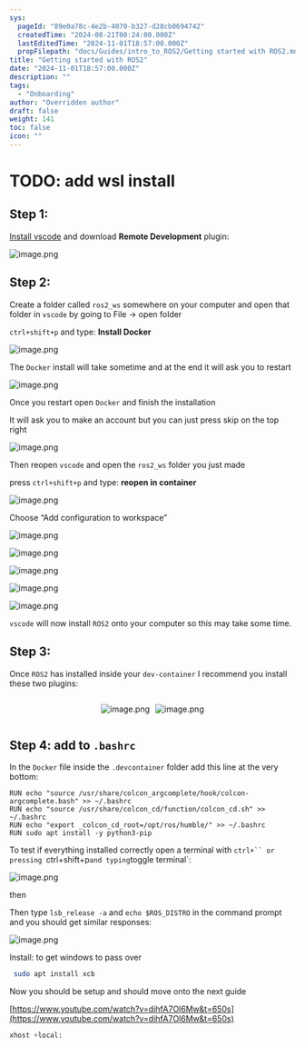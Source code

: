 ```yaml
---
sys:
  pageId: "89e0a78c-4e2b-4070-b327-d28cb0694742"
  createdTime: "2024-08-21T00:24:00.000Z"
  lastEditedTime: "2024-11-01T18:57:00.000Z"
  propFilepath: "docs/Guides/intro_to_ROS2/Getting started with ROS2.md"
title: "Getting started with ROS2"
date: "2024-11-01T18:57:00.000Z"
description: ""
tags:
  - "Onboarding"
author: "Overridden author"
draft: false
weight: 141
toc: false
icon: ""
---
```


# TODO: add wsl install

## Step 1:

[Install vscode](https://code.visualstudio.com/download) and download **Remote Development** plugin:

![image.png](https://prod-files-secure.s3.us-west-2.amazonaws.com/d518164a-d88e-44d1-a4ee-3adb3bd8bce0/efb52993-1881-4a40-b95e-6f020334f022/image.png?X-Amz-Algorithm=AWS4-HMAC-SHA256&X-Amz-Content-Sha256=UNSIGNED-PAYLOAD&X-Amz-Credential=ASIAZI2LB466U5GSRR4M%2F20250307%2Fus-west-2%2Fs3%2Faws4_request&X-Amz-Date=20250307T140750Z&X-Amz-Expires=3600&X-Amz-Security-Token=IQoJb3JpZ2luX2VjEP3%2F%2F%2F%2F%2F%2F%2F%2F%2F%2FwEaCXVzLXdlc3QtMiJIMEYCIQDwkp1MFivfO7M9ySigBjF8DJyooQ7t%2BdWBXDlzz0IjnQIhALbhMfNbpFj3%2F22egGjKIcPJmyz4ySCQFjDrKlTWk5diKv8DCEYQABoMNjM3NDIzMTgzODA1IgzYnHyJzWkxlfQY96Yq3AMjgBZdDT3yX3f847%2B8xbkDvQd7VNWZtNp2dbST%2Bv4oNSxX0kJRTHWUHGmlLi4%2Frq01NyCrNHYuWUVMM62ud2CxbOwRwKZmEJXuR02t8it8IR%2FHcHSE%2BTEGQmRYpNHj4oRj7qjPU77afz0BkprnB73r4hGrY5MJ6QCPvOq3dobz7hvCeJ4U7fP0JPljH2AIQ5uBmUQAkufxRE%2FnLATC8IuY5y7xePErgv1dhc%2FHl7hSAynbLjVmwoiCGNcEq07pPU4n7xdiuMax6plX5FjjD26ogo4XDNxC38lR9bcSHyfMbysF%2FeYsLRvIHOaGpx3RZ3y9AjeW%2BL8pIKn6AF5nHBrN3HQJfNWECzO%2BagV0Q5gLcxWVfS8WWGX60%2Fa9xS5498nD9pm00rpRx6o4h3kTmF4%2BsBXHK9HpPHYNqol7l3ogTLAR9L98zSDtfcvlPdxyaQiZxnMX4l7vX6PibyKfxjAAtBCVp8WpTgpP33Qv1XCB%2BObuqGNxOVhjuZy%2Bl5E21EvY4uAd%2FLlmz3%2Fx5OoY%2BsIfSz4HJmfqBZ7VwWn%2FB%2F4a%2Bf%2BOHcoRF3Wb3B2%2FrTn669BQ2In%2BOZoBFggcAnxDWryZFqFX6mNMKG2k5%2BBMS9qL%2FmmEqVwuKfESHV4NKjCe36u%2BBjqkASP%2BWCDzelgplkfwnWGkaMUYXTMEZizQZ%2BMi6%2BCqTkc2UBoaWqd79Yn%2FeCwVmeTJPgU2c3wKMca0gNoEXhPkM%2BygTIzQHG9d%2F5sybVpuL%2F2BqqSRwxaADqc%2BCgKokz4xvmn6H7Gt7iOime9es7rrNDum%2F363UQO7h8W89sEcdeR%2FTyk%2FE7qQ%2FjXFUA5bY9c2z7wm0BYIXapGv1qGQo7E4Hopzs7L&X-Amz-Signature=9a016f59d1e275ccac417766a0f472f5d3f7bf91b91d768ae5baccdaf7118c4c&X-Amz-SignedHeaders=host&x-id=GetObject)

## Step 2:

Create a folder called `ros2_ws` somewhere on your computer and open that folder in `vscode` by going to File → open folder 

`ctrl+shift+p` and type: **Install Docker**

![image.png](https://prod-files-secure.s3.us-west-2.amazonaws.com/d518164a-d88e-44d1-a4ee-3adb3bd8bce0/2269dc0e-1cd5-47ff-bceb-c04ad9b2eab0/image.png?X-Amz-Algorithm=AWS4-HMAC-SHA256&X-Amz-Content-Sha256=UNSIGNED-PAYLOAD&X-Amz-Credential=ASIAZI2LB466U5GSRR4M%2F20250307%2Fus-west-2%2Fs3%2Faws4_request&X-Amz-Date=20250307T140750Z&X-Amz-Expires=3600&X-Amz-Security-Token=IQoJb3JpZ2luX2VjEP3%2F%2F%2F%2F%2F%2F%2F%2F%2F%2FwEaCXVzLXdlc3QtMiJIMEYCIQDwkp1MFivfO7M9ySigBjF8DJyooQ7t%2BdWBXDlzz0IjnQIhALbhMfNbpFj3%2F22egGjKIcPJmyz4ySCQFjDrKlTWk5diKv8DCEYQABoMNjM3NDIzMTgzODA1IgzYnHyJzWkxlfQY96Yq3AMjgBZdDT3yX3f847%2B8xbkDvQd7VNWZtNp2dbST%2Bv4oNSxX0kJRTHWUHGmlLi4%2Frq01NyCrNHYuWUVMM62ud2CxbOwRwKZmEJXuR02t8it8IR%2FHcHSE%2BTEGQmRYpNHj4oRj7qjPU77afz0BkprnB73r4hGrY5MJ6QCPvOq3dobz7hvCeJ4U7fP0JPljH2AIQ5uBmUQAkufxRE%2FnLATC8IuY5y7xePErgv1dhc%2FHl7hSAynbLjVmwoiCGNcEq07pPU4n7xdiuMax6plX5FjjD26ogo4XDNxC38lR9bcSHyfMbysF%2FeYsLRvIHOaGpx3RZ3y9AjeW%2BL8pIKn6AF5nHBrN3HQJfNWECzO%2BagV0Q5gLcxWVfS8WWGX60%2Fa9xS5498nD9pm00rpRx6o4h3kTmF4%2BsBXHK9HpPHYNqol7l3ogTLAR9L98zSDtfcvlPdxyaQiZxnMX4l7vX6PibyKfxjAAtBCVp8WpTgpP33Qv1XCB%2BObuqGNxOVhjuZy%2Bl5E21EvY4uAd%2FLlmz3%2Fx5OoY%2BsIfSz4HJmfqBZ7VwWn%2FB%2F4a%2Bf%2BOHcoRF3Wb3B2%2FrTn669BQ2In%2BOZoBFggcAnxDWryZFqFX6mNMKG2k5%2BBMS9qL%2FmmEqVwuKfESHV4NKjCe36u%2BBjqkASP%2BWCDzelgplkfwnWGkaMUYXTMEZizQZ%2BMi6%2BCqTkc2UBoaWqd79Yn%2FeCwVmeTJPgU2c3wKMca0gNoEXhPkM%2BygTIzQHG9d%2F5sybVpuL%2F2BqqSRwxaADqc%2BCgKokz4xvmn6H7Gt7iOime9es7rrNDum%2F363UQO7h8W89sEcdeR%2FTyk%2FE7qQ%2FjXFUA5bY9c2z7wm0BYIXapGv1qGQo7E4Hopzs7L&X-Amz-Signature=e4703179fe02bfffb70295fd2ee1bb1af6580e262e2df8c4ed0288befd8880b0&X-Amz-SignedHeaders=host&x-id=GetObject)

The `Docker` install will take sometime and at the end it will ask you to restart

![image.png](https://prod-files-secure.s3.us-west-2.amazonaws.com/d518164a-d88e-44d1-a4ee-3adb3bd8bce0/ed233f78-be33-4b1f-b89c-9c346c0e961e/image.png?X-Amz-Algorithm=AWS4-HMAC-SHA256&X-Amz-Content-Sha256=UNSIGNED-PAYLOAD&X-Amz-Credential=ASIAZI2LB466U5GSRR4M%2F20250307%2Fus-west-2%2Fs3%2Faws4_request&X-Amz-Date=20250307T140750Z&X-Amz-Expires=3600&X-Amz-Security-Token=IQoJb3JpZ2luX2VjEP3%2F%2F%2F%2F%2F%2F%2F%2F%2F%2FwEaCXVzLXdlc3QtMiJIMEYCIQDwkp1MFivfO7M9ySigBjF8DJyooQ7t%2BdWBXDlzz0IjnQIhALbhMfNbpFj3%2F22egGjKIcPJmyz4ySCQFjDrKlTWk5diKv8DCEYQABoMNjM3NDIzMTgzODA1IgzYnHyJzWkxlfQY96Yq3AMjgBZdDT3yX3f847%2B8xbkDvQd7VNWZtNp2dbST%2Bv4oNSxX0kJRTHWUHGmlLi4%2Frq01NyCrNHYuWUVMM62ud2CxbOwRwKZmEJXuR02t8it8IR%2FHcHSE%2BTEGQmRYpNHj4oRj7qjPU77afz0BkprnB73r4hGrY5MJ6QCPvOq3dobz7hvCeJ4U7fP0JPljH2AIQ5uBmUQAkufxRE%2FnLATC8IuY5y7xePErgv1dhc%2FHl7hSAynbLjVmwoiCGNcEq07pPU4n7xdiuMax6plX5FjjD26ogo4XDNxC38lR9bcSHyfMbysF%2FeYsLRvIHOaGpx3RZ3y9AjeW%2BL8pIKn6AF5nHBrN3HQJfNWECzO%2BagV0Q5gLcxWVfS8WWGX60%2Fa9xS5498nD9pm00rpRx6o4h3kTmF4%2BsBXHK9HpPHYNqol7l3ogTLAR9L98zSDtfcvlPdxyaQiZxnMX4l7vX6PibyKfxjAAtBCVp8WpTgpP33Qv1XCB%2BObuqGNxOVhjuZy%2Bl5E21EvY4uAd%2FLlmz3%2Fx5OoY%2BsIfSz4HJmfqBZ7VwWn%2FB%2F4a%2Bf%2BOHcoRF3Wb3B2%2FrTn669BQ2In%2BOZoBFggcAnxDWryZFqFX6mNMKG2k5%2BBMS9qL%2FmmEqVwuKfESHV4NKjCe36u%2BBjqkASP%2BWCDzelgplkfwnWGkaMUYXTMEZizQZ%2BMi6%2BCqTkc2UBoaWqd79Yn%2FeCwVmeTJPgU2c3wKMca0gNoEXhPkM%2BygTIzQHG9d%2F5sybVpuL%2F2BqqSRwxaADqc%2BCgKokz4xvmn6H7Gt7iOime9es7rrNDum%2F363UQO7h8W89sEcdeR%2FTyk%2FE7qQ%2FjXFUA5bY9c2z7wm0BYIXapGv1qGQo7E4Hopzs7L&X-Amz-Signature=4318d5f07451aded027dbac9763402ccf03717bb332b7d68fb4dd60794219d5d&X-Amz-SignedHeaders=host&x-id=GetObject)

Once you restart open `Docker` and finish the installation

It will ask you to make an account but you can just press skip on the top right

![image.png](https://prod-files-secure.s3.us-west-2.amazonaws.com/d518164a-d88e-44d1-a4ee-3adb3bd8bce0/21010ad9-1659-4fd9-9f59-9932a09b2a3d/image.png?X-Amz-Algorithm=AWS4-HMAC-SHA256&X-Amz-Content-Sha256=UNSIGNED-PAYLOAD&X-Amz-Credential=ASIAZI2LB466U5GSRR4M%2F20250307%2Fus-west-2%2Fs3%2Faws4_request&X-Amz-Date=20250307T140750Z&X-Amz-Expires=3600&X-Amz-Security-Token=IQoJb3JpZ2luX2VjEP3%2F%2F%2F%2F%2F%2F%2F%2F%2F%2FwEaCXVzLXdlc3QtMiJIMEYCIQDwkp1MFivfO7M9ySigBjF8DJyooQ7t%2BdWBXDlzz0IjnQIhALbhMfNbpFj3%2F22egGjKIcPJmyz4ySCQFjDrKlTWk5diKv8DCEYQABoMNjM3NDIzMTgzODA1IgzYnHyJzWkxlfQY96Yq3AMjgBZdDT3yX3f847%2B8xbkDvQd7VNWZtNp2dbST%2Bv4oNSxX0kJRTHWUHGmlLi4%2Frq01NyCrNHYuWUVMM62ud2CxbOwRwKZmEJXuR02t8it8IR%2FHcHSE%2BTEGQmRYpNHj4oRj7qjPU77afz0BkprnB73r4hGrY5MJ6QCPvOq3dobz7hvCeJ4U7fP0JPljH2AIQ5uBmUQAkufxRE%2FnLATC8IuY5y7xePErgv1dhc%2FHl7hSAynbLjVmwoiCGNcEq07pPU4n7xdiuMax6plX5FjjD26ogo4XDNxC38lR9bcSHyfMbysF%2FeYsLRvIHOaGpx3RZ3y9AjeW%2BL8pIKn6AF5nHBrN3HQJfNWECzO%2BagV0Q5gLcxWVfS8WWGX60%2Fa9xS5498nD9pm00rpRx6o4h3kTmF4%2BsBXHK9HpPHYNqol7l3ogTLAR9L98zSDtfcvlPdxyaQiZxnMX4l7vX6PibyKfxjAAtBCVp8WpTgpP33Qv1XCB%2BObuqGNxOVhjuZy%2Bl5E21EvY4uAd%2FLlmz3%2Fx5OoY%2BsIfSz4HJmfqBZ7VwWn%2FB%2F4a%2Bf%2BOHcoRF3Wb3B2%2FrTn669BQ2In%2BOZoBFggcAnxDWryZFqFX6mNMKG2k5%2BBMS9qL%2FmmEqVwuKfESHV4NKjCe36u%2BBjqkASP%2BWCDzelgplkfwnWGkaMUYXTMEZizQZ%2BMi6%2BCqTkc2UBoaWqd79Yn%2FeCwVmeTJPgU2c3wKMca0gNoEXhPkM%2BygTIzQHG9d%2F5sybVpuL%2F2BqqSRwxaADqc%2BCgKokz4xvmn6H7Gt7iOime9es7rrNDum%2F363UQO7h8W89sEcdeR%2FTyk%2FE7qQ%2FjXFUA5bY9c2z7wm0BYIXapGv1qGQo7E4Hopzs7L&X-Amz-Signature=25116714c3b783ae33153d4f6e231af4d7e4812b4f844b1bb8c91a8b82a6392a&X-Amz-SignedHeaders=host&x-id=GetObject)

Then reopen `vscode` and open the `ros2_ws` folder you just made

press `ctrl+shift+p` and type: **reopen in container**

![image.png](https://prod-files-secure.s3.us-west-2.amazonaws.com/d518164a-d88e-44d1-a4ee-3adb3bd8bce0/4e93b8c2-41ad-488c-8095-c74205196118/image.png?X-Amz-Algorithm=AWS4-HMAC-SHA256&X-Amz-Content-Sha256=UNSIGNED-PAYLOAD&X-Amz-Credential=ASIAZI2LB466U5GSRR4M%2F20250307%2Fus-west-2%2Fs3%2Faws4_request&X-Amz-Date=20250307T140750Z&X-Amz-Expires=3600&X-Amz-Security-Token=IQoJb3JpZ2luX2VjEP3%2F%2F%2F%2F%2F%2F%2F%2F%2F%2FwEaCXVzLXdlc3QtMiJIMEYCIQDwkp1MFivfO7M9ySigBjF8DJyooQ7t%2BdWBXDlzz0IjnQIhALbhMfNbpFj3%2F22egGjKIcPJmyz4ySCQFjDrKlTWk5diKv8DCEYQABoMNjM3NDIzMTgzODA1IgzYnHyJzWkxlfQY96Yq3AMjgBZdDT3yX3f847%2B8xbkDvQd7VNWZtNp2dbST%2Bv4oNSxX0kJRTHWUHGmlLi4%2Frq01NyCrNHYuWUVMM62ud2CxbOwRwKZmEJXuR02t8it8IR%2FHcHSE%2BTEGQmRYpNHj4oRj7qjPU77afz0BkprnB73r4hGrY5MJ6QCPvOq3dobz7hvCeJ4U7fP0JPljH2AIQ5uBmUQAkufxRE%2FnLATC8IuY5y7xePErgv1dhc%2FHl7hSAynbLjVmwoiCGNcEq07pPU4n7xdiuMax6plX5FjjD26ogo4XDNxC38lR9bcSHyfMbysF%2FeYsLRvIHOaGpx3RZ3y9AjeW%2BL8pIKn6AF5nHBrN3HQJfNWECzO%2BagV0Q5gLcxWVfS8WWGX60%2Fa9xS5498nD9pm00rpRx6o4h3kTmF4%2BsBXHK9HpPHYNqol7l3ogTLAR9L98zSDtfcvlPdxyaQiZxnMX4l7vX6PibyKfxjAAtBCVp8WpTgpP33Qv1XCB%2BObuqGNxOVhjuZy%2Bl5E21EvY4uAd%2FLlmz3%2Fx5OoY%2BsIfSz4HJmfqBZ7VwWn%2FB%2F4a%2Bf%2BOHcoRF3Wb3B2%2FrTn669BQ2In%2BOZoBFggcAnxDWryZFqFX6mNMKG2k5%2BBMS9qL%2FmmEqVwuKfESHV4NKjCe36u%2BBjqkASP%2BWCDzelgplkfwnWGkaMUYXTMEZizQZ%2BMi6%2BCqTkc2UBoaWqd79Yn%2FeCwVmeTJPgU2c3wKMca0gNoEXhPkM%2BygTIzQHG9d%2F5sybVpuL%2F2BqqSRwxaADqc%2BCgKokz4xvmn6H7Gt7iOime9es7rrNDum%2F363UQO7h8W89sEcdeR%2FTyk%2FE7qQ%2FjXFUA5bY9c2z7wm0BYIXapGv1qGQo7E4Hopzs7L&X-Amz-Signature=b4fe34a141cde24fd7bb12355b9893e4c5ba9972e641d00b9ba45a6a38504af9&X-Amz-SignedHeaders=host&x-id=GetObject)

Choose “Add configuration to workspace”

![image.png](https://prod-files-secure.s3.us-west-2.amazonaws.com/d518164a-d88e-44d1-a4ee-3adb3bd8bce0/9560b282-5060-4989-ba37-97e7b2c22476/image.png?X-Amz-Algorithm=AWS4-HMAC-SHA256&X-Amz-Content-Sha256=UNSIGNED-PAYLOAD&X-Amz-Credential=ASIAZI2LB466U5GSRR4M%2F20250307%2Fus-west-2%2Fs3%2Faws4_request&X-Amz-Date=20250307T140750Z&X-Amz-Expires=3600&X-Amz-Security-Token=IQoJb3JpZ2luX2VjEP3%2F%2F%2F%2F%2F%2F%2F%2F%2F%2FwEaCXVzLXdlc3QtMiJIMEYCIQDwkp1MFivfO7M9ySigBjF8DJyooQ7t%2BdWBXDlzz0IjnQIhALbhMfNbpFj3%2F22egGjKIcPJmyz4ySCQFjDrKlTWk5diKv8DCEYQABoMNjM3NDIzMTgzODA1IgzYnHyJzWkxlfQY96Yq3AMjgBZdDT3yX3f847%2B8xbkDvQd7VNWZtNp2dbST%2Bv4oNSxX0kJRTHWUHGmlLi4%2Frq01NyCrNHYuWUVMM62ud2CxbOwRwKZmEJXuR02t8it8IR%2FHcHSE%2BTEGQmRYpNHj4oRj7qjPU77afz0BkprnB73r4hGrY5MJ6QCPvOq3dobz7hvCeJ4U7fP0JPljH2AIQ5uBmUQAkufxRE%2FnLATC8IuY5y7xePErgv1dhc%2FHl7hSAynbLjVmwoiCGNcEq07pPU4n7xdiuMax6plX5FjjD26ogo4XDNxC38lR9bcSHyfMbysF%2FeYsLRvIHOaGpx3RZ3y9AjeW%2BL8pIKn6AF5nHBrN3HQJfNWECzO%2BagV0Q5gLcxWVfS8WWGX60%2Fa9xS5498nD9pm00rpRx6o4h3kTmF4%2BsBXHK9HpPHYNqol7l3ogTLAR9L98zSDtfcvlPdxyaQiZxnMX4l7vX6PibyKfxjAAtBCVp8WpTgpP33Qv1XCB%2BObuqGNxOVhjuZy%2Bl5E21EvY4uAd%2FLlmz3%2Fx5OoY%2BsIfSz4HJmfqBZ7VwWn%2FB%2F4a%2Bf%2BOHcoRF3Wb3B2%2FrTn669BQ2In%2BOZoBFggcAnxDWryZFqFX6mNMKG2k5%2BBMS9qL%2FmmEqVwuKfESHV4NKjCe36u%2BBjqkASP%2BWCDzelgplkfwnWGkaMUYXTMEZizQZ%2BMi6%2BCqTkc2UBoaWqd79Yn%2FeCwVmeTJPgU2c3wKMca0gNoEXhPkM%2BygTIzQHG9d%2F5sybVpuL%2F2BqqSRwxaADqc%2BCgKokz4xvmn6H7Gt7iOime9es7rrNDum%2F363UQO7h8W89sEcdeR%2FTyk%2FE7qQ%2FjXFUA5bY9c2z7wm0BYIXapGv1qGQo7E4Hopzs7L&X-Amz-Signature=1551737a77636bdd799b10055e9e47d01b2e9a969659f1f415c7e19f197baf11&X-Amz-SignedHeaders=host&x-id=GetObject)

![image.png](https://prod-files-secure.s3.us-west-2.amazonaws.com/d518164a-d88e-44d1-a4ee-3adb3bd8bce0/2ee63f81-886b-48e8-a553-dc6e5eac99e4/image.png?X-Amz-Algorithm=AWS4-HMAC-SHA256&X-Amz-Content-Sha256=UNSIGNED-PAYLOAD&X-Amz-Credential=ASIAZI2LB466U5GSRR4M%2F20250307%2Fus-west-2%2Fs3%2Faws4_request&X-Amz-Date=20250307T140750Z&X-Amz-Expires=3600&X-Amz-Security-Token=IQoJb3JpZ2luX2VjEP3%2F%2F%2F%2F%2F%2F%2F%2F%2F%2FwEaCXVzLXdlc3QtMiJIMEYCIQDwkp1MFivfO7M9ySigBjF8DJyooQ7t%2BdWBXDlzz0IjnQIhALbhMfNbpFj3%2F22egGjKIcPJmyz4ySCQFjDrKlTWk5diKv8DCEYQABoMNjM3NDIzMTgzODA1IgzYnHyJzWkxlfQY96Yq3AMjgBZdDT3yX3f847%2B8xbkDvQd7VNWZtNp2dbST%2Bv4oNSxX0kJRTHWUHGmlLi4%2Frq01NyCrNHYuWUVMM62ud2CxbOwRwKZmEJXuR02t8it8IR%2FHcHSE%2BTEGQmRYpNHj4oRj7qjPU77afz0BkprnB73r4hGrY5MJ6QCPvOq3dobz7hvCeJ4U7fP0JPljH2AIQ5uBmUQAkufxRE%2FnLATC8IuY5y7xePErgv1dhc%2FHl7hSAynbLjVmwoiCGNcEq07pPU4n7xdiuMax6plX5FjjD26ogo4XDNxC38lR9bcSHyfMbysF%2FeYsLRvIHOaGpx3RZ3y9AjeW%2BL8pIKn6AF5nHBrN3HQJfNWECzO%2BagV0Q5gLcxWVfS8WWGX60%2Fa9xS5498nD9pm00rpRx6o4h3kTmF4%2BsBXHK9HpPHYNqol7l3ogTLAR9L98zSDtfcvlPdxyaQiZxnMX4l7vX6PibyKfxjAAtBCVp8WpTgpP33Qv1XCB%2BObuqGNxOVhjuZy%2Bl5E21EvY4uAd%2FLlmz3%2Fx5OoY%2BsIfSz4HJmfqBZ7VwWn%2FB%2F4a%2Bf%2BOHcoRF3Wb3B2%2FrTn669BQ2In%2BOZoBFggcAnxDWryZFqFX6mNMKG2k5%2BBMS9qL%2FmmEqVwuKfESHV4NKjCe36u%2BBjqkASP%2BWCDzelgplkfwnWGkaMUYXTMEZizQZ%2BMi6%2BCqTkc2UBoaWqd79Yn%2FeCwVmeTJPgU2c3wKMca0gNoEXhPkM%2BygTIzQHG9d%2F5sybVpuL%2F2BqqSRwxaADqc%2BCgKokz4xvmn6H7Gt7iOime9es7rrNDum%2F363UQO7h8W89sEcdeR%2FTyk%2FE7qQ%2FjXFUA5bY9c2z7wm0BYIXapGv1qGQo7E4Hopzs7L&X-Amz-Signature=a991a2bea91467ea6334b28d803202a07b85bed917f5422c8c8488dfdfa6b4a2&X-Amz-SignedHeaders=host&x-id=GetObject)

![image.png](https://prod-files-secure.s3.us-west-2.amazonaws.com/d518164a-d88e-44d1-a4ee-3adb3bd8bce0/ae1580b2-b048-407e-aed9-b584224a7a04/image.png?X-Amz-Algorithm=AWS4-HMAC-SHA256&X-Amz-Content-Sha256=UNSIGNED-PAYLOAD&X-Amz-Credential=ASIAZI2LB466U5GSRR4M%2F20250307%2Fus-west-2%2Fs3%2Faws4_request&X-Amz-Date=20250307T140750Z&X-Amz-Expires=3600&X-Amz-Security-Token=IQoJb3JpZ2luX2VjEP3%2F%2F%2F%2F%2F%2F%2F%2F%2F%2FwEaCXVzLXdlc3QtMiJIMEYCIQDwkp1MFivfO7M9ySigBjF8DJyooQ7t%2BdWBXDlzz0IjnQIhALbhMfNbpFj3%2F22egGjKIcPJmyz4ySCQFjDrKlTWk5diKv8DCEYQABoMNjM3NDIzMTgzODA1IgzYnHyJzWkxlfQY96Yq3AMjgBZdDT3yX3f847%2B8xbkDvQd7VNWZtNp2dbST%2Bv4oNSxX0kJRTHWUHGmlLi4%2Frq01NyCrNHYuWUVMM62ud2CxbOwRwKZmEJXuR02t8it8IR%2FHcHSE%2BTEGQmRYpNHj4oRj7qjPU77afz0BkprnB73r4hGrY5MJ6QCPvOq3dobz7hvCeJ4U7fP0JPljH2AIQ5uBmUQAkufxRE%2FnLATC8IuY5y7xePErgv1dhc%2FHl7hSAynbLjVmwoiCGNcEq07pPU4n7xdiuMax6plX5FjjD26ogo4XDNxC38lR9bcSHyfMbysF%2FeYsLRvIHOaGpx3RZ3y9AjeW%2BL8pIKn6AF5nHBrN3HQJfNWECzO%2BagV0Q5gLcxWVfS8WWGX60%2Fa9xS5498nD9pm00rpRx6o4h3kTmF4%2BsBXHK9HpPHYNqol7l3ogTLAR9L98zSDtfcvlPdxyaQiZxnMX4l7vX6PibyKfxjAAtBCVp8WpTgpP33Qv1XCB%2BObuqGNxOVhjuZy%2Bl5E21EvY4uAd%2FLlmz3%2Fx5OoY%2BsIfSz4HJmfqBZ7VwWn%2FB%2F4a%2Bf%2BOHcoRF3Wb3B2%2FrTn669BQ2In%2BOZoBFggcAnxDWryZFqFX6mNMKG2k5%2BBMS9qL%2FmmEqVwuKfESHV4NKjCe36u%2BBjqkASP%2BWCDzelgplkfwnWGkaMUYXTMEZizQZ%2BMi6%2BCqTkc2UBoaWqd79Yn%2FeCwVmeTJPgU2c3wKMca0gNoEXhPkM%2BygTIzQHG9d%2F5sybVpuL%2F2BqqSRwxaADqc%2BCgKokz4xvmn6H7Gt7iOime9es7rrNDum%2F363UQO7h8W89sEcdeR%2FTyk%2FE7qQ%2FjXFUA5bY9c2z7wm0BYIXapGv1qGQo7E4Hopzs7L&X-Amz-Signature=a14aa5fc585aecf8a4eefda7502ba4311248b9246a66d5debdec87e0de99c843&X-Amz-SignedHeaders=host&x-id=GetObject)

![image.png](https://prod-files-secure.s3.us-west-2.amazonaws.com/d518164a-d88e-44d1-a4ee-3adb3bd8bce0/53255b28-f75e-430f-b9e3-c0ac8577e42b/image.png?X-Amz-Algorithm=AWS4-HMAC-SHA256&X-Amz-Content-Sha256=UNSIGNED-PAYLOAD&X-Amz-Credential=ASIAZI2LB466U5GSRR4M%2F20250307%2Fus-west-2%2Fs3%2Faws4_request&X-Amz-Date=20250307T140750Z&X-Amz-Expires=3600&X-Amz-Security-Token=IQoJb3JpZ2luX2VjEP3%2F%2F%2F%2F%2F%2F%2F%2F%2F%2FwEaCXVzLXdlc3QtMiJIMEYCIQDwkp1MFivfO7M9ySigBjF8DJyooQ7t%2BdWBXDlzz0IjnQIhALbhMfNbpFj3%2F22egGjKIcPJmyz4ySCQFjDrKlTWk5diKv8DCEYQABoMNjM3NDIzMTgzODA1IgzYnHyJzWkxlfQY96Yq3AMjgBZdDT3yX3f847%2B8xbkDvQd7VNWZtNp2dbST%2Bv4oNSxX0kJRTHWUHGmlLi4%2Frq01NyCrNHYuWUVMM62ud2CxbOwRwKZmEJXuR02t8it8IR%2FHcHSE%2BTEGQmRYpNHj4oRj7qjPU77afz0BkprnB73r4hGrY5MJ6QCPvOq3dobz7hvCeJ4U7fP0JPljH2AIQ5uBmUQAkufxRE%2FnLATC8IuY5y7xePErgv1dhc%2FHl7hSAynbLjVmwoiCGNcEq07pPU4n7xdiuMax6plX5FjjD26ogo4XDNxC38lR9bcSHyfMbysF%2FeYsLRvIHOaGpx3RZ3y9AjeW%2BL8pIKn6AF5nHBrN3HQJfNWECzO%2BagV0Q5gLcxWVfS8WWGX60%2Fa9xS5498nD9pm00rpRx6o4h3kTmF4%2BsBXHK9HpPHYNqol7l3ogTLAR9L98zSDtfcvlPdxyaQiZxnMX4l7vX6PibyKfxjAAtBCVp8WpTgpP33Qv1XCB%2BObuqGNxOVhjuZy%2Bl5E21EvY4uAd%2FLlmz3%2Fx5OoY%2BsIfSz4HJmfqBZ7VwWn%2FB%2F4a%2Bf%2BOHcoRF3Wb3B2%2FrTn669BQ2In%2BOZoBFggcAnxDWryZFqFX6mNMKG2k5%2BBMS9qL%2FmmEqVwuKfESHV4NKjCe36u%2BBjqkASP%2BWCDzelgplkfwnWGkaMUYXTMEZizQZ%2BMi6%2BCqTkc2UBoaWqd79Yn%2FeCwVmeTJPgU2c3wKMca0gNoEXhPkM%2BygTIzQHG9d%2F5sybVpuL%2F2BqqSRwxaADqc%2BCgKokz4xvmn6H7Gt7iOime9es7rrNDum%2F363UQO7h8W89sEcdeR%2FTyk%2FE7qQ%2FjXFUA5bY9c2z7wm0BYIXapGv1qGQo7E4Hopzs7L&X-Amz-Signature=03408bd0055d96abc702aafe123f95e02042798356f0c396a5ae71a5f200f2b2&X-Amz-SignedHeaders=host&x-id=GetObject)

![image.png](https://prod-files-secure.s3.us-west-2.amazonaws.com/d518164a-d88e-44d1-a4ee-3adb3bd8bce0/7c562767-5af9-4ffb-97d1-327bcdf4ee00/image.png?X-Amz-Algorithm=AWS4-HMAC-SHA256&X-Amz-Content-Sha256=UNSIGNED-PAYLOAD&X-Amz-Credential=ASIAZI2LB466U5GSRR4M%2F20250307%2Fus-west-2%2Fs3%2Faws4_request&X-Amz-Date=20250307T140750Z&X-Amz-Expires=3600&X-Amz-Security-Token=IQoJb3JpZ2luX2VjEP3%2F%2F%2F%2F%2F%2F%2F%2F%2F%2FwEaCXVzLXdlc3QtMiJIMEYCIQDwkp1MFivfO7M9ySigBjF8DJyooQ7t%2BdWBXDlzz0IjnQIhALbhMfNbpFj3%2F22egGjKIcPJmyz4ySCQFjDrKlTWk5diKv8DCEYQABoMNjM3NDIzMTgzODA1IgzYnHyJzWkxlfQY96Yq3AMjgBZdDT3yX3f847%2B8xbkDvQd7VNWZtNp2dbST%2Bv4oNSxX0kJRTHWUHGmlLi4%2Frq01NyCrNHYuWUVMM62ud2CxbOwRwKZmEJXuR02t8it8IR%2FHcHSE%2BTEGQmRYpNHj4oRj7qjPU77afz0BkprnB73r4hGrY5MJ6QCPvOq3dobz7hvCeJ4U7fP0JPljH2AIQ5uBmUQAkufxRE%2FnLATC8IuY5y7xePErgv1dhc%2FHl7hSAynbLjVmwoiCGNcEq07pPU4n7xdiuMax6plX5FjjD26ogo4XDNxC38lR9bcSHyfMbysF%2FeYsLRvIHOaGpx3RZ3y9AjeW%2BL8pIKn6AF5nHBrN3HQJfNWECzO%2BagV0Q5gLcxWVfS8WWGX60%2Fa9xS5498nD9pm00rpRx6o4h3kTmF4%2BsBXHK9HpPHYNqol7l3ogTLAR9L98zSDtfcvlPdxyaQiZxnMX4l7vX6PibyKfxjAAtBCVp8WpTgpP33Qv1XCB%2BObuqGNxOVhjuZy%2Bl5E21EvY4uAd%2FLlmz3%2Fx5OoY%2BsIfSz4HJmfqBZ7VwWn%2FB%2F4a%2Bf%2BOHcoRF3Wb3B2%2FrTn669BQ2In%2BOZoBFggcAnxDWryZFqFX6mNMKG2k5%2BBMS9qL%2FmmEqVwuKfESHV4NKjCe36u%2BBjqkASP%2BWCDzelgplkfwnWGkaMUYXTMEZizQZ%2BMi6%2BCqTkc2UBoaWqd79Yn%2FeCwVmeTJPgU2c3wKMca0gNoEXhPkM%2BygTIzQHG9d%2F5sybVpuL%2F2BqqSRwxaADqc%2BCgKokz4xvmn6H7Gt7iOime9es7rrNDum%2F363UQO7h8W89sEcdeR%2FTyk%2FE7qQ%2FjXFUA5bY9c2z7wm0BYIXapGv1qGQo7E4Hopzs7L&X-Amz-Signature=1b7b78ed84570b5db8802724bcb0afe42c1cc27449013b20625c317c6cdc3ce1&X-Amz-SignedHeaders=host&x-id=GetObject)

`vscode` will now install `ROS2` onto your computer so this may take some time.

## Step 3:

Once `ROS2` has installed inside your `dev-container` I recommend you install these two plugins:

<div style="display: flex;flex-direction: row; column-gap:10px; max-width: 630px;justify-content: center;">
<div>

![image.png](https://prod-files-secure.s3.us-west-2.amazonaws.com/d518164a-d88e-44d1-a4ee-3adb3bd8bce0/3fc3d550-5a54-4ba1-ba6b-faa01cdb7369/image.png?X-Amz-Algorithm=AWS4-HMAC-SHA256&X-Amz-Content-Sha256=UNSIGNED-PAYLOAD&X-Amz-Credential=ASIAZI2LB4667WV367FE%2F20250307%2Fus-west-2%2Fs3%2Faws4_request&X-Amz-Date=20250307T140754Z&X-Amz-Expires=3600&X-Amz-Security-Token=IQoJb3JpZ2luX2VjEP3%2F%2F%2F%2F%2F%2F%2F%2F%2F%2FwEaCXVzLXdlc3QtMiJIMEYCIQDrXbPtq5yI2oqFJ0FWJP8wIiXx9d8qACANA5U%2FZ%2BLo8AIhAJ%2F%2BoAgeC0ifcrpmPwbaHYkvX37qG1lWWI9uT2TCWQLwKv8DCEYQABoMNjM3NDIzMTgzODA1IgzWcCo6PZCagsW73qcq3AOP2RPjGX7e2ysIden%2Flf299HyiuznTa20EShnUr%2Bef7GGMr0RGOLBo61IUV1eRkwhEO0dNx7VhW2718Mkq0YSV%2BMQ6RaYynf9iOQ2mCAyGCjE5I9EY6%2FYWWDZpigDnkdOyMXXMCarUeN6eSDKIo%2FSkGaSDvUkvmTkulIoKR2e2xbMhLUF%2FgZSN4kZrLme0xAmWn1DuHJbW%2BaXKyrDj%2F%2B9Vzs3xKFLtHZtipYqJsJrq7KrhBN96RfZioKFVXW5YgoyDRiKGKxk3JBTHp53KDKTSKF5Xr078YuaVp4TKfOv7i3XS70ALXK%2BBtUSGaLbeImS6e5s0DUBBLF4MZXHohSMZ%2F3s9G9H46PJacUSYtUgQkw5ASHY28Xcb%2FB8n%2BDR%2FLcbBQuieew8A8Hiopih2gYl%2BFZhKrxj1l5FA6bDGOg6U6Evav2Sk1SPFGWdw6TUBppNKXUNRkFcqpZiaCrHOW%2BR%2Bg4ylW4g2QpPy%2F8UlZmEjjHNwng6bvWAWv%2BGgHTESgt9jCb8Ca17LvdVHbTz22BoSG70q6%2B7ppzf4lT8XqxutagqHA0MCEJjJr8iUpuqSq2Cg%2BSrpVeMFckUeq52%2BnZAGpDjad7UYby6r7NTdhcBzedsBQb5WiVVLR9tWkDDI36u%2BBjqkAeq%2BYpyM2IAk2%2BgRHMChxDB%2B4W%2FKsYgpo9w516BER9CT5h9U6xQrJgqJc%2B95kbDpuv7L30JOkJuqfuo%2FQBA8SWnBfG44Rup%2FTuGlssdMseX83nEQtaeGlLlfACXamJKAkE56V5dAdYzJQKMyh1pKkxrG%2Fxu9oQdN8RkyQAxpoVFvtXh44oq%2ByqR2cq6nd1hHSwdcpeXIQokOt%2FED3VIp6X6hZZlZ&X-Amz-Signature=20c8f6fdec7ac6a209cae37e1372f4815fffa90e2a707ea878bf8c812cfda683&X-Amz-SignedHeaders=host&x-id=GetObject)

</div>
<div>

![image.png](https://prod-files-secure.s3.us-west-2.amazonaws.com/d518164a-d88e-44d1-a4ee-3adb3bd8bce0/d994cc66-13c2-4093-a5a3-f84cf4601a82/image.png?X-Amz-Algorithm=AWS4-HMAC-SHA256&X-Amz-Content-Sha256=UNSIGNED-PAYLOAD&X-Amz-Credential=ASIAZI2LB46637N6KMNH%2F20250307%2Fus-west-2%2Fs3%2Faws4_request&X-Amz-Date=20250307T140754Z&X-Amz-Expires=3600&X-Amz-Security-Token=IQoJb3JpZ2luX2VjEP3%2F%2F%2F%2F%2F%2F%2F%2F%2F%2FwEaCXVzLXdlc3QtMiJHMEUCIHSmIMGu7g2gRwA6h2WwwGFfme6LF8g0WHxKJTsgsxTtAiEA2X71NcOhWhvVGFYW7riTdkgp3CL2kjUCy05RlC76ZlYq%2FwMIRhAAGgw2Mzc0MjMxODM4MDUiDOdQx%2BNf1LEqO%2FxN5yrcA16QlVWB3I237mEACi5OE4AKHwUl1V6Wh%2F9U4enmp5j4WHshKC3YEtxNdrcWtvUO4YpLujFIMC5D4MPGgJYD6%2F4hw3EMgctJwJ0rTMsnkxhija2RsrSvTu4u%2BCfhLnk6xUV5O6x1ALKnxraDvCjd6fQBvqjkRDNWYqa83j2tq9siGcnV1TAxgni%2B%2Bat%2BlmPS5FYFliiq%2BrsD2N8Y%2BrOFlEBq4BQAtpusXOEbtUwHvgkFmHRAUZ5psKAidUfhemL29OdhbSvZ83Yn0bFTgFQdD3ZBO5r5Mjs4GQCxExQttRNw94XPTN3sfNFkcB65RCmhStN8WXVXHhXu02aBAGa2jFval0J4sspmWqgHCnwq5MOk8goJdddr2PgkWeMlDdmqwRhdqML%2BsJmJibMaySWGakEyDuiJmvORUfzXztnF4RDfMCulpMr4IK4AmhpwDju4l1622v%2BYStrqU6PrnODk7e6ftZlvV63BjXeD%2BhAz%2Fkspb8vrvEGroTLmAoIQ0apHoOJBDLNiAHy0maFzz3Bc1o%2F%2FYqdCN%2F5okK55ba3kActg2bugdP%2FBStVn7k4LkHcaUGfwf8sAkZz9uHcRr8ue9oT5OUl862gLVk70m72t0RrO%2FiY%2FOEiVwRqq0CJ2MIbfq74GOqUBe2bRdjRxyHlhzXQ9RTaUWnmPIZLe6Dd9ohs%2FCsPDIp%2FLO3dhrvyW%2Bk1eLT%2BZp2W5NFs%2F1R66hCHd4%2BJiBCKMGNRbCk4hz%2FlNfA4oZYdovHbbLmZFEeT2AWqJ45Ach4j%2FjvK3gm6sHiGbhjYCFek99q9SPvhm6Epcy4CCLnWRf7gweCMHltDuqWnXxX6EDNoiuO3HzSMU3UvO95CDDtQ%2Fk4%2BV4yTG&X-Amz-Signature=a54fc036e4184b99cc43f8c99c6f4f379d87227761ed096ccf2de15452c47ad6&X-Amz-SignedHeaders=host&x-id=GetObject)

</div>
</div>

## Step 4: add to `.bashrc`

In the `Docker` file inside the `.devcontainer` folder add this line at the very bottom: 

```docker
RUN echo "source /usr/share/colcon_argcomplete/hook/colcon-argcomplete.bash" >> ~/.bashrc
RUN echo "source /usr/share/colcon_cd/function/colcon_cd.sh" >> ~/.bashrc
RUN echo "export _colcon_cd_root=/opt/ros/humble/" >> ~/.bashrc
RUN sudo apt install -y python3-pip 
```

To test if everything installed correctly open a terminal with `ctrl+`` or pressing `ctrl+shift+p` and typing `toggle terminal`:

![image.png](https://prod-files-secure.s3.us-west-2.amazonaws.com/d518164a-d88e-44d1-a4ee-3adb3bd8bce0/6a4943d8-b04e-4c02-9a58-775f3384d1a5/image.png?X-Amz-Algorithm=AWS4-HMAC-SHA256&X-Amz-Content-Sha256=UNSIGNED-PAYLOAD&X-Amz-Credential=ASIAZI2LB466U5GSRR4M%2F20250307%2Fus-west-2%2Fs3%2Faws4_request&X-Amz-Date=20250307T140750Z&X-Amz-Expires=3600&X-Amz-Security-Token=IQoJb3JpZ2luX2VjEP3%2F%2F%2F%2F%2F%2F%2F%2F%2F%2FwEaCXVzLXdlc3QtMiJIMEYCIQDwkp1MFivfO7M9ySigBjF8DJyooQ7t%2BdWBXDlzz0IjnQIhALbhMfNbpFj3%2F22egGjKIcPJmyz4ySCQFjDrKlTWk5diKv8DCEYQABoMNjM3NDIzMTgzODA1IgzYnHyJzWkxlfQY96Yq3AMjgBZdDT3yX3f847%2B8xbkDvQd7VNWZtNp2dbST%2Bv4oNSxX0kJRTHWUHGmlLi4%2Frq01NyCrNHYuWUVMM62ud2CxbOwRwKZmEJXuR02t8it8IR%2FHcHSE%2BTEGQmRYpNHj4oRj7qjPU77afz0BkprnB73r4hGrY5MJ6QCPvOq3dobz7hvCeJ4U7fP0JPljH2AIQ5uBmUQAkufxRE%2FnLATC8IuY5y7xePErgv1dhc%2FHl7hSAynbLjVmwoiCGNcEq07pPU4n7xdiuMax6plX5FjjD26ogo4XDNxC38lR9bcSHyfMbysF%2FeYsLRvIHOaGpx3RZ3y9AjeW%2BL8pIKn6AF5nHBrN3HQJfNWECzO%2BagV0Q5gLcxWVfS8WWGX60%2Fa9xS5498nD9pm00rpRx6o4h3kTmF4%2BsBXHK9HpPHYNqol7l3ogTLAR9L98zSDtfcvlPdxyaQiZxnMX4l7vX6PibyKfxjAAtBCVp8WpTgpP33Qv1XCB%2BObuqGNxOVhjuZy%2Bl5E21EvY4uAd%2FLlmz3%2Fx5OoY%2BsIfSz4HJmfqBZ7VwWn%2FB%2F4a%2Bf%2BOHcoRF3Wb3B2%2FrTn669BQ2In%2BOZoBFggcAnxDWryZFqFX6mNMKG2k5%2BBMS9qL%2FmmEqVwuKfESHV4NKjCe36u%2BBjqkASP%2BWCDzelgplkfwnWGkaMUYXTMEZizQZ%2BMi6%2BCqTkc2UBoaWqd79Yn%2FeCwVmeTJPgU2c3wKMca0gNoEXhPkM%2BygTIzQHG9d%2F5sybVpuL%2F2BqqSRwxaADqc%2BCgKokz4xvmn6H7Gt7iOime9es7rrNDum%2F363UQO7h8W89sEcdeR%2FTyk%2FE7qQ%2FjXFUA5bY9c2z7wm0BYIXapGv1qGQo7E4Hopzs7L&X-Amz-Signature=20e187760e50362a3135ee9319dfed9ffe6f9775f468e56c4f0dadd680a48fed&X-Amz-SignedHeaders=host&x-id=GetObject)

then 

Then type `lsb_release -a` and `echo $ROS_DISTRO` in the command prompt and you should get similar responses:

![image.png](https://prod-files-secure.s3.us-west-2.amazonaws.com/d518164a-d88e-44d1-a4ee-3adb3bd8bce0/3e635dec-a805-4e85-8b9e-d000e5b71a4e/image.png?X-Amz-Algorithm=AWS4-HMAC-SHA256&X-Amz-Content-Sha256=UNSIGNED-PAYLOAD&X-Amz-Credential=ASIAZI2LB466U5GSRR4M%2F20250307%2Fus-west-2%2Fs3%2Faws4_request&X-Amz-Date=20250307T140750Z&X-Amz-Expires=3600&X-Amz-Security-Token=IQoJb3JpZ2luX2VjEP3%2F%2F%2F%2F%2F%2F%2F%2F%2F%2FwEaCXVzLXdlc3QtMiJIMEYCIQDwkp1MFivfO7M9ySigBjF8DJyooQ7t%2BdWBXDlzz0IjnQIhALbhMfNbpFj3%2F22egGjKIcPJmyz4ySCQFjDrKlTWk5diKv8DCEYQABoMNjM3NDIzMTgzODA1IgzYnHyJzWkxlfQY96Yq3AMjgBZdDT3yX3f847%2B8xbkDvQd7VNWZtNp2dbST%2Bv4oNSxX0kJRTHWUHGmlLi4%2Frq01NyCrNHYuWUVMM62ud2CxbOwRwKZmEJXuR02t8it8IR%2FHcHSE%2BTEGQmRYpNHj4oRj7qjPU77afz0BkprnB73r4hGrY5MJ6QCPvOq3dobz7hvCeJ4U7fP0JPljH2AIQ5uBmUQAkufxRE%2FnLATC8IuY5y7xePErgv1dhc%2FHl7hSAynbLjVmwoiCGNcEq07pPU4n7xdiuMax6plX5FjjD26ogo4XDNxC38lR9bcSHyfMbysF%2FeYsLRvIHOaGpx3RZ3y9AjeW%2BL8pIKn6AF5nHBrN3HQJfNWECzO%2BagV0Q5gLcxWVfS8WWGX60%2Fa9xS5498nD9pm00rpRx6o4h3kTmF4%2BsBXHK9HpPHYNqol7l3ogTLAR9L98zSDtfcvlPdxyaQiZxnMX4l7vX6PibyKfxjAAtBCVp8WpTgpP33Qv1XCB%2BObuqGNxOVhjuZy%2Bl5E21EvY4uAd%2FLlmz3%2Fx5OoY%2BsIfSz4HJmfqBZ7VwWn%2FB%2F4a%2Bf%2BOHcoRF3Wb3B2%2FrTn669BQ2In%2BOZoBFggcAnxDWryZFqFX6mNMKG2k5%2BBMS9qL%2FmmEqVwuKfESHV4NKjCe36u%2BBjqkASP%2BWCDzelgplkfwnWGkaMUYXTMEZizQZ%2BMi6%2BCqTkc2UBoaWqd79Yn%2FeCwVmeTJPgU2c3wKMca0gNoEXhPkM%2BygTIzQHG9d%2F5sybVpuL%2F2BqqSRwxaADqc%2BCgKokz4xvmn6H7Gt7iOime9es7rrNDum%2F363UQO7h8W89sEcdeR%2FTyk%2FE7qQ%2FjXFUA5bY9c2z7wm0BYIXapGv1qGQo7E4Hopzs7L&X-Amz-Signature=b251ae9b68f59ac21271c32e1e6066783240a5bb7a38ba1b0b2fad9c0f90248d&X-Amz-SignedHeaders=host&x-id=GetObject)

Install:  to get windows to pass over

```bash
 sudo apt install xcb
```

Now you should be setup and should move onto the next guide 

[https://www.youtube.com/watch?v=dihfA7Ol6Mw&t=650s](https://www.youtube.com/watch?v=dihfA7Ol6Mw&t=650s)

```python
xhost +local:
```
